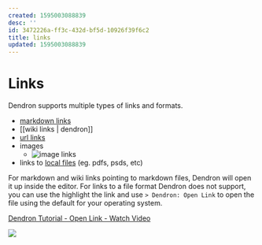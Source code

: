 ```yaml
---
created: 1595003088839
desc: ''
id: 3472226a-ff3c-432d-bf5d-10926f39f6c2
title: links
updated: 1595003088839
---
```

# Links

Dendron supports multiple types of links and formats. 

- [markdown links](./dendron.md)
- [[wiki links | dendron]]
- [url links](https://github.com/orgs/dendronhq/projects/1)
- images
    - ![image links](https://foundation-prod-assetspublic53c57cce-8cpvgjldwysl.s3-us-west-2.amazonaws.com/assets/logo-256.png)
- links to [local files](assets/think.pdf) (eg. pdfs, psds, etc)

For markdown and wiki links pointing to markdown files, Dendron will open it up inside the editor. For links to a file format Dendron does not support, you can use the highlight the link and use `> Dendron: Open Link` to open the file using the default for your operating system. 


<a href="https://www.loom.com/share/01250485e20a4cdca2a053dd6047ac68"> <p>Dendron Tutorial - Open Link - Watch Video</p> <img src="https://cdn.loom.com/sessions/thumbnails/01250485e20a4cdca2a053dd6047ac68-with-play.gif"> </a>